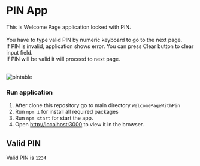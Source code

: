 # PIN App

This is Welcome Page application locked with PIN.<br /><br />
You have to type valid PIN by numeric keyboard to go to the next page.<br />
If PIN is invalid, application shows error. You can press Clear button to clear input field. <br />
If PIN will be valid it will proceed to next page.<br /><br />

![pintable](https://github.com/bleir/WelcomePageWithPin/assets/19537815/144d840d-49f9-463d-996f-1bc7e2a5f60b)

### Run application

1. After clone this repository go to main directory `WelcomePageWithPin`
2. Run `npm i` for install all required packages
3. Run `npm start` for start the app.
4. Open [http://localhost:3000](http://localhost:3000) to view it in the browser.

## Valid PIN

Valid PIN is `1234`
